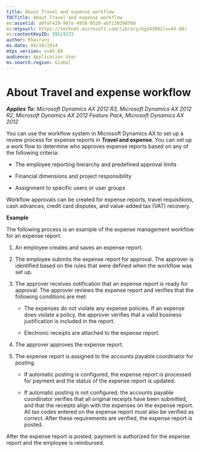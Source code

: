 ```yaml
---
title: About Travel and expense workflow
TOCTitle: About Travel and expense workflow
ms:assetid: a9faf429-98fe-4958-9528-abf239298f60
ms:mtpsurl: https://technet.microsoft.com/library/Gg243082(v=AX.60)
ms:contentKeyID: 39519272
author: Khairunj
ms.date: 04/18/2014
mtps_version: v=AX.60
audience: Application User
ms.search.region: Global
---
```


# About Travel and expense workflow 


_**Applies To:** Microsoft Dynamics AX 2012 R3, Microsoft Dynamics AX 2012 R2, Microsoft Dynamics AX 2012 Feature Pack, Microsoft Dynamics AX 2012_

You can use the workflow system in Microsoft Dynamics AX to set up a review process for expense reports in **Travel and expense**. You can set up a work flow to determine who approves expense reports based on any of the following criteria:

  - The employee reporting hierarchy and predefined approval limits

  - Financial dimensions and project responsibility

  - Assignment to specific users or user groups

Workflow approvals can be created for expense reports, travel requisitions, cash advances, credit card disputes, and value-added tax (VAT) recovery.

**Example**

The following process is an example of the expense management workflow for an expense report.

1.  An employee creates and saves an expense report.

2.  The employee submits the expense report for approval. The approver is identified based on the rules that were defined when the workflow was set up.

3.  The approver receives notification that an expense report is ready for approval. The approver reviews the expense report and verifies that the following conditions are met:
    
      - The expenses do not violate any expense policies. If an expense does violate a policy, the approver verifies that a valid business justification is included in the report.
    
      - Electronic receipts are attached to the expense report.

4.  The approver approves the expense report.

5.  The expense report is assigned to the accounts payable coordinator for posting.
    
      - If automatic posting is configured, the expense report is processed for payment and the status of the expense report is updated.
    
      - If automatic posting is not configured, the accounts payable coordinator verifies that all original receipts have been submitted, and that the receipts align with the expenses on the expense report. All tax codes entered on the expense report must also be verified as correct. After these requirements are verified, the expense report is posted.

After the expense report is posted, payment is authorized for the expense report and the employee is reimbursed.

  


